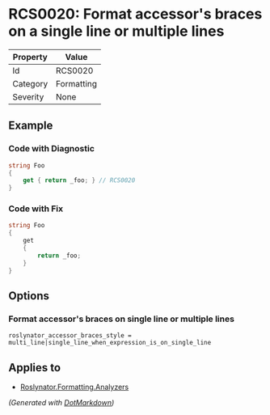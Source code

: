 # RCS0020: Format accessor's braces on a single line or multiple lines

| Property | Value      |
| -------- | ---------- |
| Id       | RCS0020    |
| Category | Formatting |
| Severity | None       |

## Example

### Code with Diagnostic

```csharp
string Foo
{
    get { return _foo; } // RCS0020
}
```

### Code with Fix

```csharp
string Foo
{
    get
    {
        return _foo;
    }
}
```

## Options

### Format accessor's braces on single line or multiple lines

```editorconfig
roslynator_accessor_braces_style = multi_line|single_line_when_expression_is_on_single_line
```

## Applies to

* [Roslynator.Formatting.Analyzers](https://www.nuget.org/packages/Roslynator.Formatting.Analyzers)


*\(Generated with [DotMarkdown](http://github.com/JosefPihrt/DotMarkdown)\)*